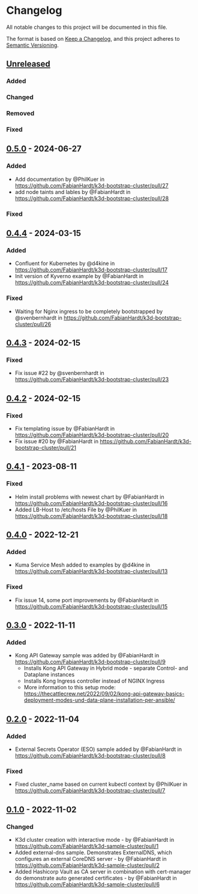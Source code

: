 # Changelog

All notable changes to this project will be documented in this file.

The format is based on [Keep a Changelog](https://keepachangelog.com/en/1.1.0/),
and this project adheres to [Semantic Versioning](https://semver.org/spec/v2.0.0.html).

## [Unreleased]

### Added


### Changed


### Removed

### Fixed

## [0.5.0](https://github.com/FabianHardt/k3d-bootstrap-cluster/compare/v0.4.4...v0.5.0) - 2024-06-27

### Added
* Add documentation by @PhilKuer in https://github.com/FabianHardt/k3d-bootstrap-cluster/pull/27
* add node taints and lables by @FabianHardt in https://github.com/FabianHardt/k3d-bootstrap-cluster/pull/28

### Fixed


## [0.4.4] - 2024-03-15

### Added

- Confluent for Kubernetes by @d4kine in https://github.com/FabianHardt/k3d-bootstrap-cluster/pull/17
- Init version of Kyverno example by @FabianHardt in https://github.com/FabianHardt/k3d-bootstrap-cluster/pull/24

### Fixed

- Waiting for Nginx ingress to be completely bootstrapped by @svenbernhardt in https://github.com/FabianHardt/k3d-bootstrap-cluster/pull/26

## [0.4.3] - 2024-02-15

### Fixed

- Fix issue #22 by @svenbernhardt in https://github.com/FabianHardt/k3d-bootstrap-cluster/pull/23

## [0.4.2] - 2024-02-15

### Fixed

- Fix templating issue by @FabianHardt in https://github.com/FabianHardt/k3d-bootstrap-cluster/pull/20
- Fix issue #20 by @FabianHardt in https://github.com/FabianHardt/k3d-bootstrap-cluster/pull/21

## [0.4.1] - 2023-08-11

### Fixed

- Helm install problems with newest chart by @FabianHardt in https://github.com/FabianHardt/k3d-bootstrap-cluster/pull/16
- Added LB-Host to /etc/hosts File by @PhilKuer in https://github.com/FabianHardt/k3d-bootstrap-cluster/pull/18

## [0.4.0] - 2022-12-21

### Added

- Kuma Service Mesh added to examples by @d4kine in https://github.com/FabianHardt/k3d-bootstrap-cluster/pull/13

### Fixed

- Fix issue 14, some port improvements by @FabianHardt in https://github.com/FabianHardt/k3d-bootstrap-cluster/pull/15

## [0.3.0] - 2022-11-11

### Added

- Kong API Gateway sample was added by @FabianHardt in https://github.com/FabianHardt/k3d-bootstrap-cluster/pull/9
  - Installs Kong API Gateway in Hybrid mode - separate Control- and Dataplane instances
  - Installs Kong Ingress controller instead of NGINX Ingress
  - More information to this setup mode: https://thecattlecrew.net/2022/09/02/kong-api-gateway-basics-deployment-modes-und-data-plane-installation-per-ansible/


## [0.2.0] - 2022-11-04

### Added

- External Secrets Operator (ESO) sample added by @FabianHardt in https://github.com/FabianHardt/k3d-bootstrap-cluster/pull/8

### Fixed

- Fixed cluster_name based on current kubectl context by @PhilKuer in https://github.com/FabianHardt/k3d-bootstrap-cluster/pull/7

## [0.1.0] - 2022-11-02

### Changed

- K3d cluster creation with interactive mode  - by @FabianHardt in https://github.com/FabianHardt/k3d-sample-cluster/pull/1
- Added external-dns sample. Demonstrates ExternalDNS, which configures an external CoreDNS server - by @FabianHardt in https://github.com/FabianHardt/k3d-sample-cluster/pull/2
- Added Hashicorp Vault as CA server in combination with cert-manager do demonstrate auto generated certificates - by @FabianHardt in https://github.com/FabianHardt/k3d-sample-cluster/pull/6

[unreleased]: https://github.com/olivierlacan/keep-a-changelog/compare/v0.4.4...HEAD
[0.4.4]: https://github.com/FabianHardt/k3d-sample-cluster/compare/v0.4.3...v0.4.4
[0.4.3]: https://github.com/FabianHardt/k3d-sample-cluster/compare/v0.4.2...v0.4.3
[0.4.2]: https://github.com/FabianHardt/k3d-sample-cluster/compare/v0.4.1...v0.4.2
[0.4.1]: https://github.com/FabianHardt/k3d-sample-cluster/compare/v0.4.0...v0.4.1
[0.4.0]: https://github.com/FabianHardt/k3d-sample-cluster/compare/v0.3.0...v0.4.0
[0.3.0]: https://github.com/FabianHardt/k3d-sample-cluster/compare/v0.2.0...v0.3.0
[0.2.0]: https://github.com/FabianHardt/k3d-sample-cluster/compare/v0.1.0...v0.2.0
[0.1.0]: https://github.com/FabianHardt/k3d-sample-cluster/commits/v0.1.0